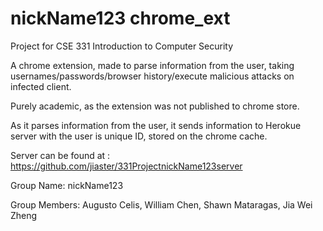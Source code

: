 # nickName123 chrome_ext
Project for CSE 331 Introduction to Computer Security

A chrome extension, made to parse information from the user, taking usernames/passwords/browser history/execute malicious attacks on infected client.

Purely academic, as the extension was not published to chrome store.

As it parses information from the user, it sends information to Herokue server with the user is unique ID, stored on the chrome cache.

Server can be found at : https://github.com/jiaster/331ProjectnickName123server

Group Name: nickName123

Group Members: Augusto Celis, William Chen, Shawn Mataragas, Jia Wei Zheng
